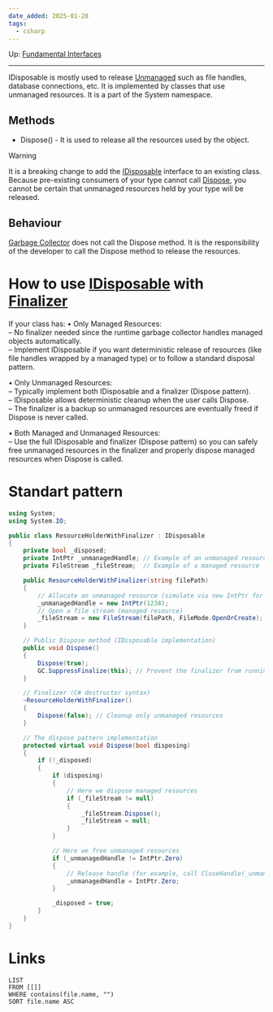 ```yaml
---
date_added: 2025-01-28
tags:
  - csharp
---
```

Up: [Fundamental Interfaces](Fundamental%20Interfaces.md)
___
 IDisposable is mostly used to release [Unmanaged](Unmanaged.md) such as file handles, database connections, etc. It is implemented by classes that use unmanaged resources. It is a part of the System namespace.

## Methods
- Dispose() - It is used to release all the resources used by the object.

>[!Warning]
> It is a breaking change to add the [IDisposable](https://learn.microsoft.com/en-us/dotnet/api/system.idisposable) interface to an existing class. Because pre-existing consumers of your type cannot call [Dispose](https://learn.microsoft.com/en-us/dotnet/api/system.idisposable.dispose), you cannot be certain that unmanaged resources held by your type will be released.
## Behaviour
 [Garbage Collector](Garbage%20Collector.md) does not call the Dispose method. It is the responsibility of the developer to call the Dispose method to release the resources.

# How to use [IDisposable](IDisposable.md) with [Finalizer](Finalizer.md)
If your class has:
• Only Managed Resources:  
– No finalizer needed since the runtime garbage collector handles managed objects automatically.  
– Implement IDisposable if you want deterministic release of resources (like file handles wrapped by a managed type) or to follow a standard disposal pattern.

• Only Unmanaged Resources:  
– Typically implement both IDisposable and a finalizer (Dispose pattern).  
– IDisposable allows deterministic cleanup when the user calls Dispose.  
– The finalizer is a backup so unmanaged resources are eventually freed if Dispose is never called.

• Both Managed and Unmanaged Resources:  
– Use the full IDisposable and finalizer (Dispose pattern) so you can safely free unmanaged resources in the finalizer and properly dispose managed resources when Dispose is called.

 

# Standart pattern

```cs
using System;
using System.IO;

public class ResourceHolderWithFinalizer : IDisposable
{
    private bool _disposed;
    private IntPtr _unmanagedHandle; // Example of an unmanaged resource handle
    private FileStream _fileStream;  // Example of a managed resource

    public ResourceHolderWithFinalizer(string filePath)
    {
        // Allocate an unmanaged resource (simulate via new IntPtr for demonstration)
        _unmanagedHandle = new IntPtr(1234); 
        // Open a file stream (managed resource)
        _fileStream = new FileStream(filePath, FileMode.OpenOrCreate);
    }

    // Public Dispose method (IDisposable implementation)
    public void Dispose()
    {
        Dispose(true);
        GC.SuppressFinalize(this); // Prevent the finalizer from running if already disposed
    }

    // Finalizer (C# destructor syntax)
    ~ResourceHolderWithFinalizer()
    {
        Dispose(false); // Cleanup only unmanaged resources
    }

    // The dispose pattern implementation
    protected virtual void Dispose(bool disposing)
    {
        if (!_disposed)
        {
            if (disposing)
            {
                // Here we dispose managed resources
                if (_fileStream != null)
                {
                    _fileStream.Dispose();
                    _fileStream = null;
                }
            }

            // Here we free unmanaged resources
            if (_unmanagedHandle != IntPtr.Zero)
            {
                // Release handle (for example, call CloseHandle(_unmanagedHandle) in Windows API)
                _unmanagedHandle = IntPtr.Zero;
            }

            _disposed = true;
        }
    }
}
```
# Links
```dataview
LIST
FROM [[]]
WHERE contains(file.name, "")
SORT file.name ASC
```

